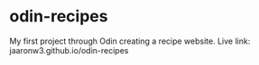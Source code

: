 # odin-recipes
My first project through Odin creating a recipe website.
Live link: jaaronw3.github.io/odin-recipes